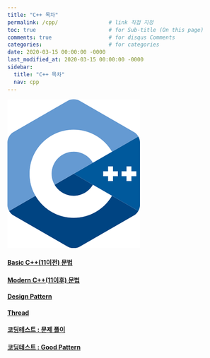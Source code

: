 ```yaml
---
title: "C++ 목차"
permalink: /cpp/                # link 직접 지정
toc: true                       # for Sub-title (On this page)
comments: true                  # for disqus Comments
categories:                     # for categories
date: 2020-03-15 00:00:00 -0000
last_modified_at: 2020-03-15 00:00:00 -0000
sidebar:
  title: "C++ 목차"
  nav: cpp
---
```


![](/file/image/cpp-main.jpg)

#### [Basic C++(11이전) 문법](/cpp/basic/)
#### [Modern C++(11이후) 문법](/cpp/modern/)
#### [Design Pattern](/cpp/desing-pattern/)
#### [Thread](/cpp/thread/)
#### [코딩테스트 : 문제 풀이](/cpp/coding-quize/)
#### [코딩테스트 : Good Pattern](/cpp/good-pattern/)
